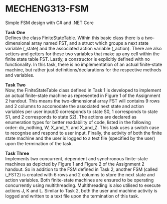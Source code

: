 # MECHENG313-FSM
Simple FSM design with C# and .NET Core

**Task One**<br />
Defines the class FiniteStateTable. Within this basic class there is a two-dimensional array named FST, and a struct which groups a next state variable (_state) and the associated action variable (_action).  There are also setters and getters for these two variables that make up any cell within the finite state table FST. Lastly, a constructor is explicitly defined with no functionality. In this task, there is no implementation of an actual finite-state machine, but rather just definitions/declarations for the respective methods and variables.


**Task Two**<br />
Now, the FiniteStateTable class defined in Task 1 is developed to implement an actual finite-state machine as represented in Figure 1 of the Assignment 2 handout. This means the two-dimensional array FST will contains 9 rows and 2 columns to accomodate the associated next state and action variables per user input(0 corresponds to state S0, 1 corresponds to state S1, and 2 corresponds to state S2). The actions are declared as enumeration types for better readability of code, listed in the following order: do_nothing, W, X_and_Y, and X_and_Z. This task uses a switch case to recognise and respond to user input. Finally, the activity of both the finite state machine and the user is logged to a text file (specified by the user) upon the termination of the task. 

**Task Three**<br />
Implements two concurrent, dependent and synchronous finite-state machines as depicted by Figure 1 and Figure 2 of the Assignment 2 handout. So in addition to the FSM defined in Task 2, another FSM (called i_FST2) is created with 6 rows and 2 columns to store the next state and action variables. Both finite-state machines are ensured to be operating concurrently using multithreading. Multithreading is also utilised to execute actions J, K and L. Similar to Task 2, both the user and machine activity is logged and written to a text file upon the termination of this task. 
